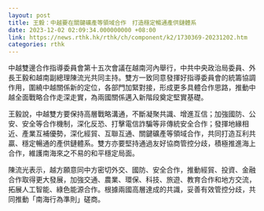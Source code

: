 ```yaml
---
layout: post
title: 王毅：中越要在關鍵礦產等領域合作　打造穩定暢通產供鏈體系
date: 2023-12-02 02:09:34.000000000 +08:00
link: https://news.rthk.hk/rthk/ch/component/k2/1730369-20231202.htm
categories: rthk
---
```


中越雙邊合作指導委員會第十五次會議在越南河內舉行，中共中央政治局委員、外長王毅和越南副總理陳流光共同主持。雙方一致同意發揮好指導委員會的統籌協調作用，圍繞中越關係新的定位，各部門加緊對接，形成更多具體合作思路，推動中越全面戰略合作走深走實，為兩國關係邁入新階段奠定堅實基礎。

王毅說，中越雙方要保持高層戰略溝通，不斷凝聚共識、增進互信；加強國防、公安、安全等合作機制，深化反恐、打擊電信詐騙等非傳統安全合作；發揮地緣相近、產業互補優勢，深化經貿、互聯互通、關鍵礦產等領域合作，共同打造互利共贏、穩定暢通的產供鏈體系。雙方亦要堅持通過友好協商管控分歧，積極推進海上合作，維護南海來之不易的和平穩定局面。

陳流光表示，越方願意同中方密切外交、國防、安全合作，推動經貿、投資、金融合作取得更大發展，加強交通、農業、環保、科技、旅遊、教育合作和地方交流，拓展人工智能、綠色能源合作。根據兩國高層達成的共識，妥善有效管控分歧，共同推動「南海行為準則」磋商。
